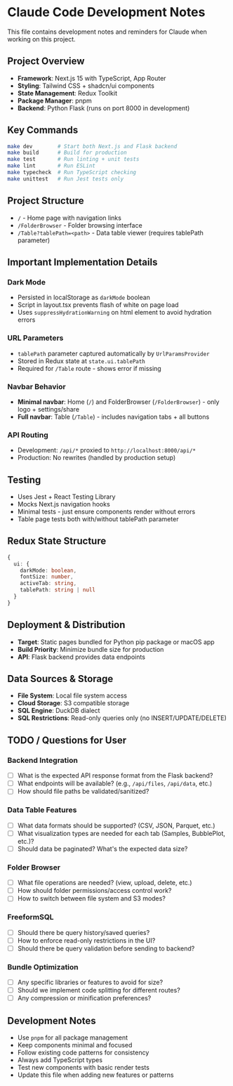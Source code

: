 # Claude Code Development Notes

This file contains development notes and reminders for Claude when working on this project.

## Project Overview
- **Framework**: Next.js 15 with TypeScript, App Router
- **Styling**: Tailwind CSS + shadcn/ui components
- **State Management**: Redux Toolkit
- **Package Manager**: pnpm
- **Backend**: Python Flask (runs on port 8000 in development)

## Key Commands
```bash
make dev        # Start both Next.js and Flask backend
make build      # Build for production
make test       # Run linting + unit tests
make lint       # Run ESLint
make typecheck  # Run TypeScript checking
make unittest   # Run Jest tests only
```

## Project Structure
- `/` - Home page with navigation links
- `/FolderBrowser` - Folder browsing interface
- `/Table?tablePath=<path>` - Data table viewer (requires tablePath parameter)

## Important Implementation Details

### Dark Mode
- Persisted in localStorage as `darkMode` boolean
- Script in layout.tsx prevents flash of white on page load
- Uses `suppressHydrationWarning` on html element to avoid hydration errors

### URL Parameters
- `tablePath` parameter captured automatically by `UrlParamsProvider`
- Stored in Redux state at `state.ui.tablePath`
- Required for `/Table` route - shows error if missing

### Navbar Behavior
- **Minimal navbar**: Home (`/`) and FolderBrowser (`/FolderBrowser`) - only logo + settings/share
- **Full navbar**: Table (`/Table`) - includes navigation tabs + all buttons

### API Routing
- Development: `/api/*` proxied to `http://localhost:8000/api/*`
- Production: No rewrites (handled by production setup)

## Testing
- Uses Jest + React Testing Library
- Mocks Next.js navigation hooks
- Minimal tests - just ensure components render without errors
- Table page tests both with/without tablePath parameter

## Redux State Structure
```typescript
{
  ui: {
    darkMode: boolean,
    fontSize: number,
    activeTab: string,
    tablePath: string | null
  }
}
```

## Deployment & Distribution
- **Target**: Static pages bundled for Python pip package or macOS app
- **Build Priority**: Minimize bundle size for production
- **API**: Flask backend provides data endpoints

## Data Sources & Storage
- **File System**: Local file system access
- **Cloud Storage**: S3 compatible storage
- **SQL Engine**: DuckDB dialect
- **SQL Restrictions**: Read-only queries only (no INSERT/UPDATE/DELETE)

## TODO / Questions for User

### Backend Integration
- [ ] What is the expected API response format from the Flask backend?
- [ ] What endpoints will be available? (e.g., `/api/files`, `/api/data`, etc.)
- [ ] How should file paths be validated/sanitized?

### Data Table Features
- [ ] What data formats should be supported? (CSV, JSON, Parquet, etc.)
- [ ] What visualization types are needed for each tab (Samples, BubblePlot, etc.)?
- [ ] Should data be paginated? What's the expected data size?

### Folder Browser
- [ ] What file operations are needed? (view, upload, delete, etc.)
- [ ] How should folder permissions/access control work?
- [ ] How to switch between file system and S3 modes?

### FreeformSQL
- [ ] Should there be query history/saved queries?
- [ ] How to enforce read-only restrictions in the UI?
- [ ] Should there be query validation before sending to backend?

### Bundle Optimization
- [ ] Any specific libraries or features to avoid for size?
- [ ] Should we implement code splitting for different routes?
- [ ] Any compression or minification preferences?

## Development Notes
- Use `pnpm` for all package management
- Keep components minimal and focused
- Follow existing code patterns for consistency
- Always add TypeScript types
- Test new components with basic render tests
- Update this file when adding new features or patterns